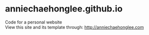 # anniechaehonglee.github.io
Code for a personal website     
View this site and its template through: http://anniechaehonglee.com
